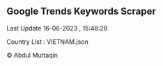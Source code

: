 

## Google Trends Keywords Scraper 
 
Last Update 16-06-2023 , 15:46:28

Country List :
VIETNAM.json



© Abdul Muttaqin 
